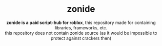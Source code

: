 <div align="center">

# zonide
**zonide is a paid script-hub for roblox**, this repository made for containing libraries, frameworks, etc. <br/>
this repository does not contain zonide source (as it would be impossible to protect against crackers then) <br/>

</div>
